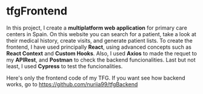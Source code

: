 # tfgFrontend

In this project, I create a **multiplatform web application** for primary care centers in Spain. On this website you can search for a patient, take a look at their medical history, create visits, and generate patient lists. To create the frontend, I have used principally **React**, using advanced concepts such as **React Context** and **Custom Hooks**. Also, I used **Axios** to made the requet to my **APIRest**, and **Postman** to check the backend funcionalities. Last but not least, I used **Cypress** to test the funcionalities.

Here's only the frontend code of my TFG. If you want see how backend works, go to https://github.com/nuriia99/tfgBackend
